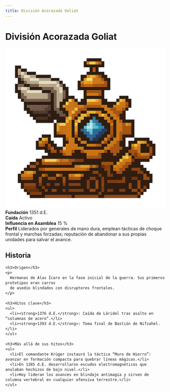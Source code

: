 ```yaml
---
title: División Acorazada Goliat
---
```


<div class="faccion-page coalicion">
  <h1 class="faccion-title">División Acorazada Goliat</h1>

  <!-- 1. Imagen centrada -->
  <div class="faccion-image">
    <img src="../../../other/images/coalicion/Divisionacorazadagoliat.png" alt="División Acorazada Goliat">
  </div>

  <!-- 2. Metadatos en 2 columnas -->
  <div class="faccion-meta">
    <div class="meta-item">
      <strong>Fundación</strong>
      <span>1351&nbsp;d.E.</span>
    </div>
    <div class="meta-item">
      <strong>Caída</strong>
      <span>Activo</span>
    </div>
    <div class="meta-item">
      <strong>Influencia en Asamblea</strong>
      <span>15&nbsp;%</span>
    </div>
    <div class="meta-item meta-align">
      <strong>Perfil</strong>
      <span>
        Liderados por generales de mano dura, emplean tácticas de choque frontal y marchas forzadas; reputación 
        de abandonar a sus propias unidades para salvar el avance.
      </span>
    </div>
  </div>

  <!-- 3. Sección Historia -->
  <div class="faccion-history">
    <h2>Historia</h2>

    <h3>Origen</h3>
    <p>
      Hermanas de Alas Ícaro en la fase inicial de la guerra. Sus primeros prototipos eran carros 
      de asedio blindados con disruptores frontales.
    </p>

    <h3>Hitos clave</h3>
    <ul>
      <li><strong>1376 d.E.</strong>: Caída de Láridel tras asalto en “columnas de acero”.</li>
      <li><strong>1393 d.E.</strong>: Toma final de Bastión de Nifzahel.</li>
    </ul>

    <h3>Más allá de sus hitos</h3>
    <ul>
      <li>El comandante Krüger instauró la táctica “Muro de Hierro”: avanzar en formación compacta para quebrar líneas mágicas.</li>
      <li>En 1385 d.E. desarrollaron escudos electromagnéticos que anulaban hechizos de bajo nivel.</li>
      <li>Hoy lideran los avances en blindaje antimagia y sirven de columna vertebral en cualquier ofensiva terrestre.</li>
    </ul>

  </div>
</div>
